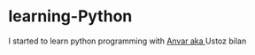 # learning-Python
I started to learn python programming with <a href="https://github.com/anvarnarz"> Anvar aka </a> Ustoz bilan
